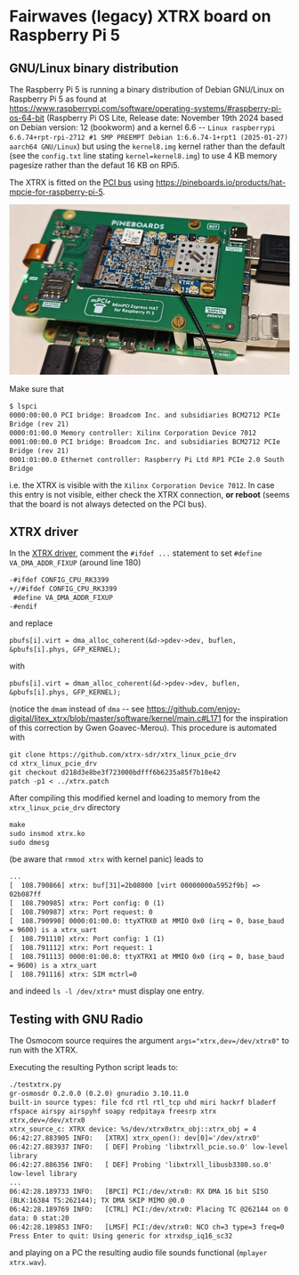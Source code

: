 # Fairwaves (legacy) XTRX board on Raspberry Pi 5

## GNU/Linux binary distribution

The Raspberry Pi 5 is running a binary distribution of Debian GNU/Linux on Raspberry
Pi 5 as found at https://www.raspberrypi.com/software/operating-systems/#raspberry-pi-os-64-bit
(Raspberry Pi OS Lite, Release date: November 19th 2024 based on Debian version: 12 (bookworm)
and a kernel 6.6 -- ``Linux raspberrypi 6.6.74+rpt-rpi-2712 #1 SMP PREEMPT Debian 1:6.6.74-1+rpt1 (2025-01-27) aarch64 GNU/Linux``) but using the ``kernel8.img`` kernel rather than the default 
(see the ``config.txt`` line stating ``kernel=kernel8.img``) to use 4 KB memory pagesize rather 
than the defaut 16 KB on RPi5.

The XTRX is fitted on the [PCI bus](https://www.jeffgeerling.com/blog/2023/testing-pcie-on-raspberry-pi-5) using https://pineboards.io/products/hat-mpcie-for-raspberry-pi-5.

<img src="IMG_20250225_074634_402small.jpg">

Make sure that 
```
$ lspci
0000:00:00.0 PCI bridge: Broadcom Inc. and subsidiaries BCM2712 PCIe Bridge (rev 21)
0000:01:00.0 Memory controller: Xilinx Corporation Device 7012
0001:00:00.0 PCI bridge: Broadcom Inc. and subsidiaries BCM2712 PCIe Bridge (rev 21)
0001:01:00.0 Ethernet controller: Raspberry Pi Ltd RP1 PCIe 2.0 South Bridge
```
i.e. the XTRX is visible with the ``Xilinx Corporation Device 7012``. In case this entry
is not visible, either check the XTRX connection, **or reboot** (seems that the board is not 
always detected on the PCI bus).

## XTRX driver

In the [XTRX driver](https://github.com/xtrx-sdr/xtrx_linux_pcie_drv), 
comment the ``#ifdef ...`` statement to set ``#define VA_DMA_ADDR_FIXUP`` (around line 180)
```
-#ifdef CONFIG_CPU_RK3399
+//#ifdef CONFIG_CPU_RK3399
 #define VA_DMA_ADDR_FIXUP
-#endif
```
and replace
```
pbufs[i].virt = dma_alloc_coherent(&d->pdev->dev, buflen, &pbufs[i].phys, GFP_KERNEL);
```
with
```
pbufs[i].virt = dmam_alloc_coherent(&d->pdev->dev, buflen, &pbufs[i].phys, GFP_KERNEL);
```
(notice the ``dmam`` instead of ``dma`` -- see https://github.com/enjoy-digital/litex_xtrx/blob/master/software/kernel/main.c#L171 for the inspiration of this correction by Gwen Goavec-Merou). 
This procedure is automated with
```
git clone https://github.com/xtrx-sdr/xtrx_linux_pcie_drv
cd xtrx_linux_pcie_drv
git checkout d218d3e8be3f723000bdfff6b6235a85f7b10e42
patch -p1 < ../xtrx.patch
```

After compiling this modified kernel and loading to memory from the ``xtrx_linux_pcie_drv`` 
directory
```
make
sudo insmod xtrx.ko
sudo dmesg
```
(be aware that ``rmmod xtrx`` with kernel panic) leads to 
```
...
[  108.790866] xtrx: buf[31]=2b08000 [virt 00000000a5952f9b] => 02b087ff
[  108.790985] xtrx: Port config: 0 (1)
[  108.790987] xtrx: Port request: 0
[  108.790990] 0000:01:00.0: ttyXTRX0 at MMIO 0x0 (irq = 0, base_baud = 9600) is a xtrx_uart
[  108.791110] xtrx: Port config: 1 (1)
[  108.791112] xtrx: Port request: 1
[  108.791113] 0000:01:00.0: ttyXTRX1 at MMIO 0x0 (irq = 0, base_baud = 9600) is a xtrx_uart
[  108.791116] xtrx: SIM mctrl=0
```
and indeed ``ls -l /dev/xtrx*`` must display one entry.

## Testing with GNU Radio

The Osmocom source requires the argument ``args="xtrx,dev=/dev/xtrx0"`` to run with the XTRX.

Executing the resulting Python script leads to:
```
./testxtrx.py 
gr-osmosdr 0.2.0.0 (0.2.0) gnuradio 3.10.11.0
built-in source types: file fcd rtl rtl_tcp uhd miri hackrf bladerf rfspace airspy airspyhf soapy redpitaya freesrp xtrx 
xtrx,dev=/dev/xtrx0
xtrx_source_c: XTRX device: %s/dev/xtrx0xtrx_obj::xtrx_obj = 4
06:42:27.883905 INFO:   [XTRX] xtrx_open(): dev[0]='/dev/xtrx0'
06:42:27.883937 INFO:   [ DEF] Probing 'libxtrxll_pcie.so.0' low-level library
06:42:27.886356 INFO:   [ DEF] Probing 'libxtrxll_libusb3380.so.0' low-level library
...
06:42:28.189733 INFO:   [BPCI] PCI:/dev/xtrx0: RX DMA 16 bit SISO (BLK:16384 TS:262144); TX DMA SKIP MIMO @0.0
06:42:28.189769 INFO:   [CTRL] PCI:/dev/xtrx0: Placing TC @262144 on 0 data: 0 stat:20
06:42:28.189853 INFO:   [LMSF] PCI:/dev/xtrx0: NCO ch=3 type=3 freq=0
Press Enter to quit: Using generic for xtrxdsp_iq16_sc32
```
and playing on a PC the resulting audio file sounds functional (``mplayer xtrx.wav``).
